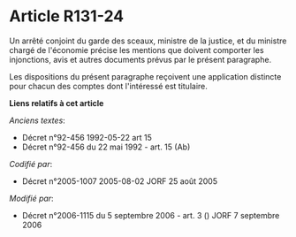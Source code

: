 # Article R131-24

Un arrêté conjoint du garde des sceaux, ministre de la justice, et du ministre chargé de l'économie précise les mentions que
doivent comporter les injonctions, avis et autres documents prévus par le présent paragraphe.

Les dispositions du présent paragraphe reçoivent une application distincte pour chacun des comptes dont l'intéressé est
titulaire.

**Liens relatifs à cet article**

_Anciens textes_:

  - Décret n°92-456 1992-05-22 art 15
  - Décret n°92-456 du 22 mai 1992 - art. 15 (Ab)

_Codifié par_:

  - Décret n°2005-1007 2005-08-02 JORF 25 août 2005

_Modifié par_:

  - Décret n°2006-1115 du 5 septembre 2006 - art. 3 () JORF 7 septembre 2006
